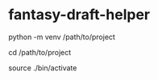 # fantasy-draft-helper

python -m venv /path/to/project

cd /path/to/project

source ./bin/activate
